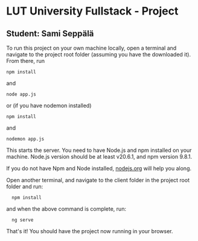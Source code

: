 # LUT University Fullstack - Project 
## Student: Sami Seppälä
<p>To run this project on your own machine locally, open a terminal and navigate to the project root folder (assuming you have the downloaded it). From there, run 
    
    npm install      
and

    node app.js
or (if you have nodemon installed)

    npm install
and

    nodemon app.js
This starts the server.
You need to have Node.js and npm installed on your machine. Node.js version should be at least v20.6.1, and npm version 9.8.1.

If you do not have Npm and Node installed, [nodejs.org](https://nodejs.org) will help you along.
</p>

<p>
Open another terminal, and navigate to the client folder in the project root folder and run:

      npm install
and when the above command is complete, run:

      ng serve
 
That's it! You should have the project now running in your browser.
</p>



